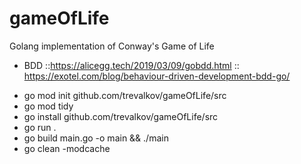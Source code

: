 # gameOfLife
Golang implementation of Conway's Game of Life

- BDD ::https://alicegg.tech/2019/03/09/gobdd.html :: https://exotel.com/blog/behaviour-driven-development-bdd-go/

* go mod init github.com/trevalkov/gameOfLife/src
* go mod tidy
* go install github.com/trevalkov/gameOfLife/src
* go run .
* go build main.go -o main && ./main
* go clean -modcache  



